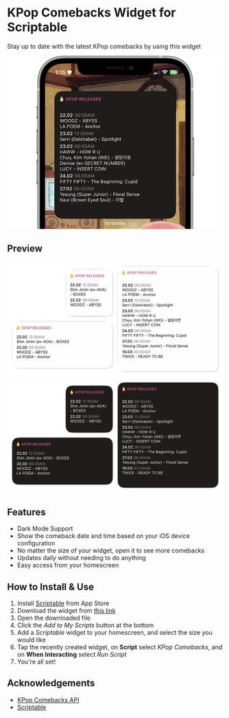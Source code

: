 # KPop Comebacks Widget for Scriptable

Stay up to date with the latest KPop comebacks by using this widget

![iPhone Preview](images/preview-iphone.png)

## Preview

![Light Mode Widget](images/preview-light-mode.png)
![Dark Mode Widget](images/preview-dark-mode.png)

## Features
* Dark Mode Support
* Show the comeback date and time based on your iOS device configuration
* No matter the size of your widget, open it to see more comebacks
* Updates daily without needing to do anything
* Easy access from your homescreen

## How to Install & Use

1. Install [Scriptable](https://scriptable.app) from App Store
2. Download the widget from [this link](https://www.heismauri.com/assets/scriptable/KPop%20Comebacks.scriptable)
3. Open the downloaded file
4. Click the *Add to My Scripts* button at the bottom
5. Add a *Scriptable* widget to your homescreen, and select the size you would like
6. Tap the recently created widget, on **Script** select *KPop Comebacks*, and on **When Interacting** select *Run Script*
7. You're all set!

## Acknowledgements
* [KPop Comebacks API](https://github.com/heismauri/kpop-comebacks-api)
* [Scriptable](https://scriptable.app/)

